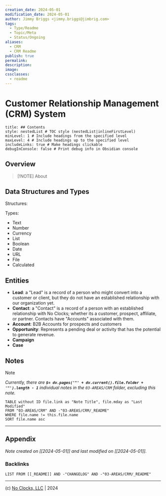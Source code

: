 ```yaml
---
creation_date: 2024-05-01
modification_date: 2024-05-01
author: Jimmy Briggs <jimmy.briggs@jimbrig.com>
tags:
  - Type/Readme
  - Topic/Meta
  - Status/Ongoing
aliases:
  - CRM
  - CRM Readme
publish: true
permalink:
description:
image:
cssclasses:
  - readme
---
```



# Customer Relationship Management (CRM) System

```table-of-contents
title: ## Contents 
style: nestedList # TOC style (nestedList|inlineFirstLevel)
minLevel: 1 # Include headings from the specified level
maxLevel: 4 # Include headings up to the specified level
includeLinks: true # Make headings clickable
debugInConsole: false # Print debug info in Obsidian console
```

## Overview

> [!NOTE] About

## Data Structures and Types

Structures:

Types:

- Text
- Number
- Currency
- List
- Boolean
- Date
- URL
- File
- Calculated

## Entities

- **Lead**: a "Lead" is a record of a person who might convert into a customer or client, but they do not have an established relationship with our organization yet.
- **Contact**: a "Contact" is a record of a person with an established relationship with No Clocks; whether its a customer, prospect, affiliate, or partner. Contacts have "Accounts" associated with them.
- **Account**: B2B Accounts for prospects and customers
- **Opportunity**: Represents a pending deal or activity that has the potential to generate revenue.
- **Campaign**
- **Case**


## Notes

> [!NOTE]
> *Currently, there are **`$= dv.pages('"' + dv.current().file.folder + '"').length - 1`**  individual notes in the `03-AREAS/CRM` folder, excluding this note.*

```dataview
TABLE without ID file.link as "Note Title", file.mday as "Last Modified"
FROM "03-AREAS/CRM" AND -"03-AREAS/CRM/_README"
WHERE file.name != this.file.name
SORT file.name asc
```

***

## Appendix

*Note created on [[2024-05-01]] and last modified on [[2024-05-01]].*

### Backlinks

```dataview
LIST FROM [[_README]] AND -"CHANGELOG" AND -"03-AREAS/CRM/_README"
```

***

(c) [No Clocks, LLC](https://github.com/noclocks) | 2024